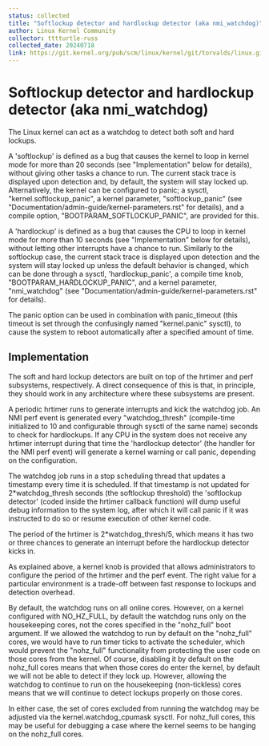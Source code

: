 ```yaml
---
status: collected
title: "Softlockup detector and hardlockup detector (aka nmi_watchdog)"
author: Linux Kernel Community
collector: tttturtle-russ
collected_date: 20240718
link: https://git.kernel.org/pub/scm/linux/kernel/git/torvalds/linux.git/tree/Documentation/admin-guide/lockup-watchdogs.rst
---
```


# Softlockup detector and hardlockup detector (aka nmi_watchdog)

The Linux kernel can act as a watchdog to detect both soft and hard
lockups.

A \'softlockup\' is defined as a bug that causes the kernel to loop in
kernel mode for more than 20 seconds (see \"Implementation\" below for
details), without giving other tasks a chance to run. The current stack
trace is displayed upon detection and, by default, the system will stay
locked up. Alternatively, the kernel can be configured to panic; a
sysctl, \"kernel.softlockup_panic\", a kernel parameter,
\"softlockup_panic\" (see
\"Documentation/admin-guide/kernel-parameters.rst\" for details), and a
compile option, \"BOOTPARAM_SOFTLOCKUP_PANIC\", are provided for this.

A \'hardlockup\' is defined as a bug that causes the CPU to loop in
kernel mode for more than 10 seconds (see \"Implementation\" below for
details), without letting other interrupts have a chance to run.
Similarly to the softlockup case, the current stack trace is displayed
upon detection and the system will stay locked up unless the default
behavior is changed, which can be done through a sysctl,
\'hardlockup_panic\', a compile time knob,
\"BOOTPARAM_HARDLOCKUP_PANIC\", and a kernel parameter, \"nmi_watchdog\"
(see \"Documentation/admin-guide/kernel-parameters.rst\" for details).

The panic option can be used in combination with panic_timeout (this
timeout is set through the confusingly named \"kernel.panic\" sysctl),
to cause the system to reboot automatically after a specified amount of
time.

## Implementation

The soft and hard lockup detectors are built on top of the hrtimer and
perf subsystems, respectively. A direct consequence of this is that, in
principle, they should work in any architecture where these subsystems
are present.

A periodic hrtimer runs to generate interrupts and kick the watchdog
job. An NMI perf event is generated every \"watchdog_thresh\"
(compile-time initialized to 10 and configurable through sysctl of the
same name) seconds to check for hardlockups. If any CPU in the system
does not receive any hrtimer interrupt during that time the \'hardlockup
detector\' (the handler for the NMI perf event) will generate a kernel
warning or call panic, depending on the configuration.

The watchdog job runs in a stop scheduling thread that updates a
timestamp every time it is scheduled. If that timestamp is not updated
for 2\*watchdog_thresh seconds (the softlockup threshold) the
\'softlockup detector\' (coded inside the hrtimer callback function)
will dump useful debug information to the system log, after which it
will call panic if it was instructed to do so or resume execution of
other kernel code.

The period of the hrtimer is 2\*watchdog_thresh/5, which means it has
two or three chances to generate an interrupt before the hardlockup
detector kicks in.

As explained above, a kernel knob is provided that allows administrators
to configure the period of the hrtimer and the perf event. The right
value for a particular environment is a trade-off between fast response
to lockups and detection overhead.

By default, the watchdog runs on all online cores. However, on a kernel
configured with NO_HZ_FULL, by default the watchdog runs only on the
housekeeping cores, not the cores specified in the \"nohz_full\" boot
argument. If we allowed the watchdog to run by default on the
\"nohz_full\" cores, we would have to run timer ticks to activate the
scheduler, which would prevent the \"nohz_full\" functionality from
protecting the user code on those cores from the kernel. Of course,
disabling it by default on the nohz_full cores means that when those
cores do enter the kernel, by default we will not be able to detect if
they lock up. However, allowing the watchdog to continue to run on the
housekeeping (non-tickless) cores means that we will continue to detect
lockups properly on those cores.

In either case, the set of cores excluded from running the watchdog may
be adjusted via the kernel.watchdog_cpumask sysctl. For nohz_full cores,
this may be useful for debugging a case where the kernel seems to be
hanging on the nohz_full cores.

